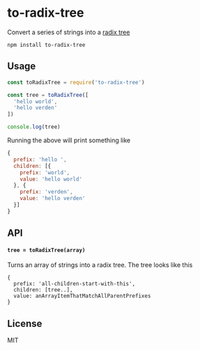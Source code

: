 # to-radix-tree

Convert a series of strings into a [radix tree](https://en.wikipedia.org/wiki/Radix_tree)

```
npm install to-radix-tree
```

## Usage

``` js
const toRadixTree = require('to-radix-tree')

const tree = toRadixTree([
  'hello world',
  'hello verden'
])

console.log(tree)
```

Running the above will print something like

```js
{
  prefix: 'hello ',
  children: [{
    prefix: 'world',
    value: 'hello world'
  }, {
    prefix: 'verden',
    value: 'hello verden'
  }]
}
```

## API

#### `tree = toRadixTree(array)`

Turns an array of strings into a radix tree. The tree looks like this

```
{
  prefix: 'all-children-start-with-this',
  children: [tree..],
  value: anArrayItemThatMatchAllParentPrefixes
}
```

## License

MIT
